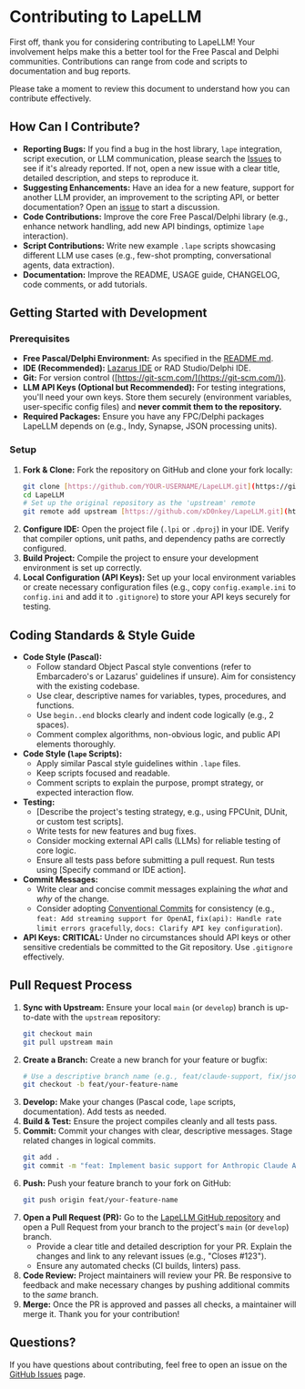 # Contributing to LapeLLM

First off, thank you for considering contributing to LapeLLM! Your involvement helps make this a better tool for the Free Pascal and Delphi communities. Contributions can range from code and scripts to documentation and bug reports.

Please take a moment to review this document to understand how you can contribute effectively.

## How Can I Contribute?

* **Reporting Bugs:** If you find a bug in the host library, `lape` integration, script execution, or LLM communication, please search the [Issues](https://github.com/xD0nkey/LapeLLM/issues) to see if it's already reported. If not, open a new issue with a clear title, detailed description, and steps to reproduce it.
* **Suggesting Enhancements:** Have an idea for a new feature, support for another LLM provider, an improvement to the scripting API, or better documentation? Open an [issue](https://github.com/xD0nkey/LapeLLM/issues) to start a discussion.
* **Code Contributions:** Improve the core Free Pascal/Delphi library (e.g., enhance network handling, add new API bindings, optimize `lape` interaction).
* **Script Contributions:** Write new example `.lape` scripts showcasing different LLM use cases (e.g., few-shot prompting, conversational agents, data extraction).
* **Documentation:** Improve the README, USAGE guide, CHANGELOG, code comments, or add tutorials.

## Getting Started with Development

### Prerequisites

* **Free Pascal/Delphi Environment:** As specified in the [README.md](README.md#prerequisites).
* **IDE (Recommended):** [Lazarus IDE](https://www.lazarus-ide.org/) or RAD Studio/Delphi IDE.
* **Git:** For version control ([https://git-scm.com/](https://git-scm.com/)).
* **LLM API Keys (Optional but Recommended):** For testing integrations, you'll need your own keys. Store them securely (environment variables, user-specific config files) and **never commit them to the repository.**
* **Required Packages:** Ensure you have any FPC/Delphi packages LapeLLM depends on (e.g., Indy, Synapse, JSON processing units).

### Setup

1.  **Fork & Clone:** Fork the repository on GitHub and clone your fork locally:
    ```bash
    git clone [https://github.com/YOUR-USERNAME/LapeLLM.git](https://github.com/YOUR-USERNAME/LapeLLM.git)
    cd LapeLLM
    # Set up the original repository as the 'upstream' remote
    git remote add upstream [https://github.com/xD0nkey/LapeLLM.git](https://github.com/xD0nkey/LapeLLM.git)
    ```
2.  **Configure IDE:** Open the project file (`.lpi` or `.dproj`) in your IDE. Verify that compiler options, unit paths, and dependency paths are correctly configured.
3.  **Build Project:** Compile the project to ensure your development environment is set up correctly.
4.  **Local Configuration (API Keys):** Set up your local environment variables or create necessary configuration files (e.g., copy `config.example.ini` to `config.ini` and add it to `.gitignore`) to store your API keys securely for testing.

## Coding Standards & Style Guide

* **Code Style (Pascal):**
    * Follow standard Object Pascal style conventions (refer to Embarcadero's or Lazarus' guidelines if unsure). Aim for consistency with the existing codebase.
    * Use clear, descriptive names for variables, types, procedures, and functions.
    * Use `begin..end` blocks clearly and indent code logically (e.g., 2 spaces).
    * Comment complex algorithms, non-obvious logic, and public API elements thoroughly.
* **Code Style (`lape` Scripts):**
    * Apply similar Pascal style guidelines within `.lape` files.
    * Keep scripts focused and readable.
    * Comment scripts to explain the purpose, prompt strategy, or expected interaction flow.
* **Testing:**
    * [Describe the project's testing strategy, e.g., using FPCUnit, DUnit, or custom test scripts].
    * Write tests for new features and bug fixes.
    * Consider mocking external API calls (LLMs) for reliable testing of core logic.
    * Ensure all tests pass before submitting a pull request. Run tests using [Specify command or IDE action].
* **Commit Messages:**
    * Write clear and concise commit messages explaining the *what* and *why* of the change.
    * Consider adopting [Conventional Commits](https://www.conventionalcommits.org/) for consistency (e.g., `feat: Add streaming support for OpenAI`, `fix(api): Handle rate limit errors gracefully`, `docs: Clarify API key configuration`).
* **API Keys:** **CRITICAL:** Under no circumstances should API keys or other sensitive credentials be committed to the Git repository. Use `.gitignore` effectively.

## Pull Request Process

1.  **Sync with Upstream:** Ensure your local `main` (or `develop`) branch is up-to-date with the `upstream` repository:
    ```bash
    git checkout main
    git pull upstream main
    ```
2.  **Create a Branch:** Create a new branch for your feature or bugfix:
    ```bash
    # Use a descriptive branch name (e.g., feat/claude-support, fix/json-parsing-error)
    git checkout -b feat/your-feature-name
    ```
3.  **Develop:** Make your changes (Pascal code, `lape` scripts, documentation). Add tests as needed.
4.  **Build & Test:** Ensure the project compiles cleanly and all tests pass.
5.  **Commit:** Commit your changes with clear, descriptive messages. Stage related changes in logical commits.
    ```bash
    git add .
    git commit -m "feat: Implement basic support for Anthropic Claude API"
    ```
6.  **Push:** Push your feature branch to your fork on GitHub:
    ```bash
    git push origin feat/your-feature-name
    ```
7.  **Open a Pull Request (PR):** Go to the [LapeLLM GitHub repository](https://github.com/xD0nkey/LapeLLM) and open a Pull Request from your branch to the project's `main` (or `develop`) branch.
    * Provide a clear title and detailed description for your PR. Explain the changes and link to any relevant issues (e.g., "Closes #123").
    * Ensure any automated checks (CI builds, linters) pass.
8.  **Code Review:** Project maintainers will review your PR. Be responsive to feedback and make necessary changes by pushing additional commits to the *same* branch.
9.  **Merge:** Once the PR is approved and passes all checks, a maintainer will merge it. Thank you for your contribution!

## Questions?

If you have questions about contributing, feel free to open an issue on the [GitHub Issues](https://github.com/xD0nkey/LapeLLM/issues) page.
